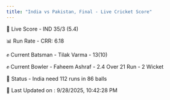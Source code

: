 ```yaml
---
title: "India vs Pakistan, Final - Live Cricket Score"
---
```


🔴 Live Score - IND 35/3 (5.4)  

📊 Run Rate - CRR: 6.18  

✊ Current Batsman - Tilak Varma - 13(10)  

✊ Current Bowler - Faheem Ashraf - 2.4 Over 21 Run - 2 Wicket  

📑 Status - India need 112 runs in 86 balls

📝 Last Updated on : 9/28/2025, 10:42:28 PM  

